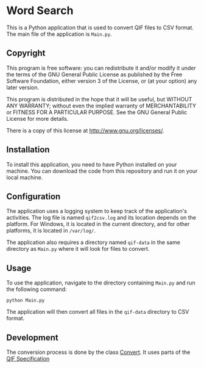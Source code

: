 # Word Search

This is a Python application that is used to convert QIF files to CSV format. The main file of the application is `Main.py`.

## Copyright

This program is free software: you can redistribute it and/or modify it under the terms of the GNU General Public License as published by the Free Software Foundation, either version 3 of the License, or (at your option) any later version.

This program is distributed in the hope that it will be useful, but WITHOUT ANY WARRANTY; without even the implied warranty of MERCHANTABILITY or FITNESS FOR A PARTICULAR PURPOSE. See the GNU General Public License for more details.

There is a copy of this license at <http://www.gnu.org/licenses/>.

## Installation

To install this application, you need to have Python installed on your machine. You can download the code from this repository and run it on your local machine.

## Configuration

The application uses a logging system to keep track of the application's activities. The log file is named `qif2csv.log` and its location depends on the platform. For Windows, it is located in the current directory, and for other platforms, it is located in `/var/log/`.

The application also requires a directory named `qif-data` in the same directory as `Main.py` where it will look for files to convert.

## Usage

To use the application, navigate to the directory containing `Main.py` and run the following command:

```
python Main.py
```

The application will then convert all files in the `qif-data` directory to CSV format.

## Development

The conversion process is done by the class [Convert](Convert.py). 
It uses parts of the [QIF Specification](https://en.wikipedia.org/wiki/Quicken_Interchange_Format)

